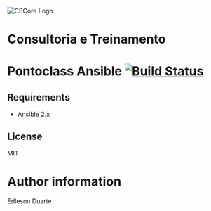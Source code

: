 ![CSCore Logo](http://uploaddeimagens.com.br/images/001/294/452/original/SmallLogo.png?1518902978)

# Consultoria e Treinamento #

# Pontoclass Ansible [![Build Status](https://travis-ci.org/Edleson/pontoclass-ansible.svg?branch=master)](https://travis-ci.org/Edleson/pontoclass-ansible)

## Requirements

- Ansible 2.x

## License

MIT

# Author information

Edleson Duarte